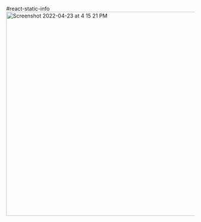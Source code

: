 #react-static-info
<img width="544" alt="Screenshot 2022-04-23 at 4 15 21 PM" src="https://user-images.githubusercontent.com/47234407/164891310-79dcda33-894f-4ffa-9d35-ce699b841ab8.png">
